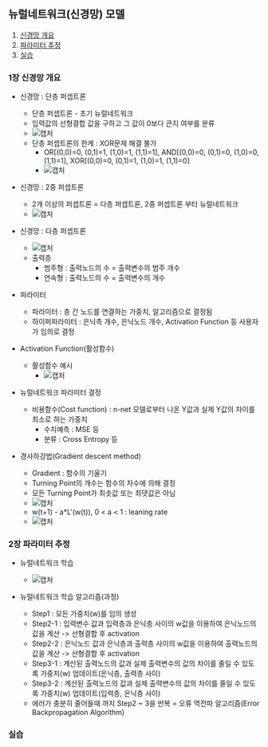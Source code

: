 ## 뉴럴네트워크(신경망) 모델
1. [신경망 개요](#1장-신경망-개요)   
2. [파라미터 추정](#2장-파라미터-추정)   
3. [실습](#실습)   

### 1장 신경망 개요
- 신경망 : 단층 퍼셉트론
  - 단층 퍼셉트론 - 초기 뉴럴네트워크
  - 입력값의 선형결합 값을 구하고 그 값이 0보다 큰지 여부를 분류
  - ![캡처](https://user-images.githubusercontent.com/43491168/111023441-6c8c0b00-841c-11eb-9363-5d4615ac867a.PNG)
  - 단층 퍼셉트론의 한계 : XOR문제 해결 불가
    - OR[(0,0)=0, (0,1)=1, (1,0)=1, (1,1)=1], AND[(0,0)=0, (0,1)=0, (1,0)=0, (1,1)=1], XOR[(0,0)=0, (0,1)=1, (1,0)=1, (1,1)=0]
    - ![캡처](https://user-images.githubusercontent.com/43491168/111023541-0358c780-841d-11eb-8860-0f079f9c19a0.PNG)

- 신경망 : 2중 퍼셉트론
  - 2개 이상의 퍼셉트론 = 다층 퍼셉트론, 2중 퍼셉트론 부터 뉴럴네트워크
  - ![캡처](https://user-images.githubusercontent.com/43491168/111023633-72ceb700-841d-11eb-9ac6-70f120f31620.PNG)

- 신경망 : 다층 퍼셉트론
  - ![캡처](https://user-images.githubusercontent.com/43491168/111023669-af021780-841d-11eb-9b9d-ecb3f99a3fa2.PNG)
  - 출력층
    - 범주형 : 출력노드의 수 = 출력변수의 범주 개수
    - 연속형 : 출력노드의 수 = 출력변수의 개수

- 파라미터
  - 파라미터 : 층 간 노드를 연결하는 가중치, 알고리즘으로 결정됨
  - 하이퍼파라미터 : 은닉측 개수, 은닉노드 개수, Activation Function 등 사용자가 임의로 결정

- Activation Function(활성함수)
  - 활성함수 예시
    - ![캡처](https://user-images.githubusercontent.com/43491168/111023805-64cd6600-841e-11eb-9c20-2cab6e950cdb.PNG)

- 뉴럴네트워크 파라미터 결정
  - 비용함수(Cost function) : n-net 모델로부터 나온 Y값과 실제 Y값의 차이를 최소로 하는 가중치
    - 수치예측 : MSE 등
    - 분류 : Cross Entropy 등

- 경사하강법(Gradient descent method)
  - Gradient : 함수의 기울기
  - Turning Point의 개수는 함수의 차수에 의해 결정
  - 모든 Turning Point가 최솟값 또는 최댓값은 아님
  - ![캡처](https://user-images.githubusercontent.com/43491168/111023986-8d099480-841f-11eb-91f0-196d5d06d46e.PNG)
  - w(t+1) - a*L'(w(t)), 0 < a < 1 : leaning rate
  - ![캡처](https://user-images.githubusercontent.com/43491168/111024039-d659e400-841f-11eb-8685-443fb4f2b30c.PNG)

### 2장 파라미터 추정
- 뉴럴네트워크 학습
  - ![캡처](https://user-images.githubusercontent.com/43491168/111085131-56379980-8559-11eb-9731-ec7c21cbe0aa.PNG)

- 뉴럴네트워크 학습 알고리즘(과정)
  - Step1 : 모든 가중치(w)를 임의 생성
  - Step2-1 : 입력변수 값과 입력층과 은닉층 사이의 w값을 이용하여 은닉노드의 값을 계산 -> 선형결합 후 activation
  - Step2-2 : 은닉노드 값과 은닉층과 출력층 사이의 w값을 이용하여 출력노드의 값을 계산 -> 선형결합 후 activation
  - Step3-1 : 계산된 출력노드의 값과 실제 출력변수의 값의 차이를 줄일 수 있도록 가중치(w) 업데이트(은닉층, 출력층 사이)
  - Step3-2 : 계산된 출력노드의 값과 실제 출력변수의 값의 차이를 줄일 수 있도록 가중치(w) 업데이트(입력층, 은닉층 사이)
  - 에러가 충분히 줄어들때 까지 Step2 ~ 3을 반복 = 오류 역전파 알고리즘(Error Backpropagation Algorithm)

### 실습
